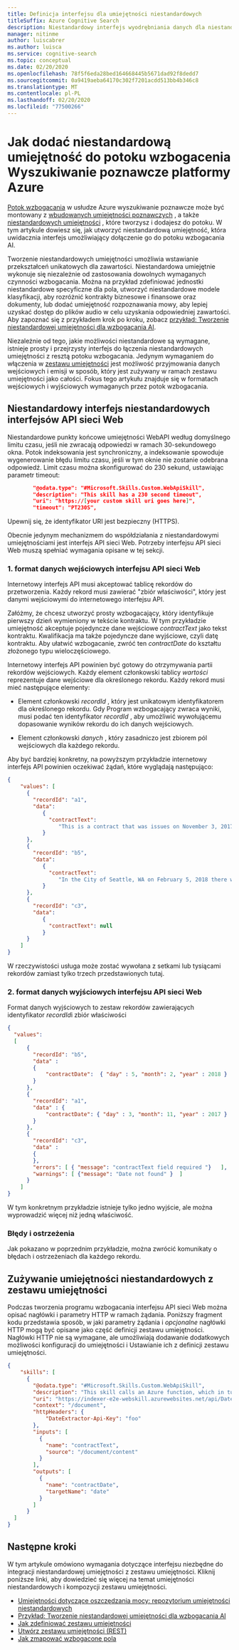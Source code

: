 ```yaml
---
title: Definicja interfejsu dla umiejętności niestandardowych
titleSuffix: Azure Cognitive Search
description: Niestandardowy interfejs wyodrębniania danych dla niestandardowej umiejętności interfejsu API sieci Web w potoku wzbogacenia AI na platformie Azure Wyszukiwanie poznawcze.
manager: nitinme
author: luiscabrer
ms.author: luisca
ms.service: cognitive-search
ms.topic: conceptual
ms.date: 02/20/2020
ms.openlocfilehash: 78f5f6eda28bed164668445b5671dad92f8dedd7
ms.sourcegitcommit: 0a9419aeba64170c302f7201acdd513bb4b346c8
ms.translationtype: MT
ms.contentlocale: pl-PL
ms.lasthandoff: 02/20/2020
ms.locfileid: "77500266"
---
```

# <a name="how-to-add-a-custom-skill-to-an-azure-cognitive-search-enrichment-pipeline"></a>Jak dodać niestandardową umiejętność do potoku wzbogacenia Wyszukiwanie poznawcze platformy Azure

[Potok wzbogacania](cognitive-search-concept-intro.md) w usłudze Azure wyszukiwanie poznawcze może być montowany z [wbudowanych umiejętności poznawczych](cognitive-search-predefined-skills.md) , a także [niestandardowych umiejętności](cognitive-search-custom-skill-web-api.md) , które tworzysz i dodajesz do potoku. W tym artykule dowiesz się, jak utworzyć niestandardową umiejętność, która uwidacznia interfejs umożliwiający dołączenie go do potoku wzbogacania AI. 

Tworzenie niestandardowych umiejętności umożliwia wstawianie przekształceń unikatowych dla zawartości. Niestandardowa umiejętnie wykonuje się niezależnie od zastosowania dowolnych wymaganych czynności wzbogacania. Można na przykład zdefiniować jednostki niestandardowe specyficzne dla pola, utworzyć niestandardowe modele klasyfikacji, aby rozróżnić kontrakty biznesowe i finansowe oraz dokumenty, lub dodać umiejętność rozpoznawania mowy, aby lepiej uzyskać dostęp do plików audio w celu uzyskania odpowiedniej zawartości. Aby zapoznać się z przykładem krok po kroku, zobacz [przykład: Tworzenie niestandardowej umiejętności dla wzbogacania AI](cognitive-search-create-custom-skill-example.md).

 Niezależnie od tego, jakie możliwości niestandardowe są wymagane, istnieje prosty i przejrzysty interfejs do łączenia niestandardowych umiejętności z resztą potoku wzbogacania. Jedynym wymaganiem do włączenia w [zestawu umiejętności](cognitive-search-defining-skillset.md) jest możliwość przyjmowania danych wejściowych i emisji w sposób, który jest zużywany w ramach zestawu umiejętności jako całości. Fokus tego artykułu znajduje się w formatach wejściowych i wyjściowych wymaganych przez potok wzbogacania.

## <a name="web-api-custom-skill-interface"></a>Niestandardowy interfejs niestandardowych interfejsów API sieci Web

Niestandardowe punkty końcowe umiejętności WebAPI według domyślnego limitu czasu, jeśli nie zwracają odpowiedzi w ramach 30-sekundowego okna. Potok indeksowania jest synchroniczny, a indeksowanie spowoduje wygenerowanie błędu limitu czasu, jeśli w tym oknie nie zostanie odebrana odpowiedź.  Limit czasu można skonfigurować do 230 sekund, ustawiając parametr timeout:

```json
        "@odata.type": "#Microsoft.Skills.Custom.WebApiSkill",
        "description": "This skill has a 230 second timeout",
        "uri": "https://[your custom skill uri goes here]",
        "timeout": "PT230S",
```

Upewnij się, że identyfikator URI jest bezpieczny (HTTPS).

Obecnie jedynym mechanizmem do współdziałania z niestandardowymi umiejętnościami jest interfejs API sieci Web. Potrzeby interfejsu API sieci Web muszą spełniać wymagania opisane w tej sekcji.

### <a name="1--web-api-input-format"></a>1. format danych wejściowych interfejsu API sieci Web

Internetowy interfejs API musi akceptować tablicę rekordów do przetworzenia. Każdy rekord musi zawierać "zbiór właściwości", który jest danymi wejściowymi do internetowego interfejsu API. 

Załóżmy, że chcesz utworzyć prosty wzbogacający, który identyfikuje pierwszy dzień wymieniony w tekście kontraktu. W tym przykładzie umiejętność akceptuje pojedyncze dane wejściowe *contractText* jako tekst kontraktu. Kwalifikacja ma także pojedyncze dane wyjściowe, czyli datę kontraktu. Aby ułatwić wzbogacanie, zwróć ten *contractDate* do kształtu złożonego typu wieloczęściowego.

Internetowy interfejs API powinien być gotowy do otrzymywania partii rekordów wejściowych. Każdy element członkowski tablicy *wartości* reprezentuje dane wejściowe dla określonego rekordu. Każdy rekord musi mieć następujące elementy:

+ Element członkowski *recordId* , który jest unikatowym identyfikatorem dla określonego rekordu. Gdy Program wzbogacający zwraca wyniki, musi podać ten identyfikator *recordId* , aby umożliwić wywołującemu dopasowanie wyników rekordu do ich danych wejściowych.

+ Element członkowski *danych* , który zasadniczo jest zbiorem pól wejściowych dla każdego rekordu.

Aby być bardziej konkretny, na powyższym przykładzie internetowy interfejs API powinien oczekiwać żądań, które wyglądają następująco:

```json
{
    "values": [
      {
        "recordId": "a1",
        "data":
           {
             "contractText": 
                "This is a contract that was issues on November 3, 2017 and that involves... "
           }
      },
      {
        "recordId": "b5",
        "data":
           {
             "contractText": 
                "In the City of Seattle, WA on February 5, 2018 there was a decision made..."
           }
      },
      {
        "recordId": "c3",
        "data":
           {
             "contractText": null
           }
      }
    ]
}
```
W rzeczywistości usługa może zostać wywołana z setkami lub tysiącami rekordów zamiast tylko trzech przedstawionych tutaj.

### <a name="2-web-api-output-format"></a>2. format danych wyjściowych interfejsu API sieci Web

Format danych wyjściowych to zestaw rekordów zawierających identyfikator *recordId*i zbiór właściwości 

```json
{
  "values": 
  [
      {
        "recordId": "b5",
        "data" : 
        {
            "contractDate":  { "day" : 5, "month": 2, "year" : 2018 }
        }
      },
      {
        "recordId": "a1",
        "data" : {
            "contractDate": { "day" : 3, "month": 11, "year" : 2017 }                    
        }
      },
      {
        "recordId": "c3",
        "data" : 
        {
        },
        "errors": [ { "message": "contractText field required "}   ],  
        "warnings": [ {"message": "Date not found" }  ]
      }
    ]
}
```

W tym konkretnym przykładzie istnieje tylko jedno wyjście, ale można wyprowadzić więcej niż jedną właściwość. 

### <a name="errors-and-warning"></a>Błędy i ostrzeżenia

Jak pokazano w poprzednim przykładzie, można zwrócić komunikaty o błędach i ostrzeżeniach dla każdego rekordu.

## <a name="consuming-custom-skills-from-skillset"></a>Zużywanie umiejętności niestandardowych z zestawu umiejętności

Podczas tworzenia programu wzbogacania interfejsu API sieci Web można opisać nagłówki i parametry HTTP w ramach żądania. Poniższy fragment kodu przedstawia sposób, w jaki parametry żądania i *opcjonalne* nagłówki HTTP mogą być opisane jako część definicji zestawu umiejętności. Nagłówki HTTP nie są wymagane, ale umożliwiają dodawanie dodatkowych możliwości konfiguracji do umiejętności i Ustawianie ich z definicji zestawu umiejętności.

```json
{
    "skills": [
      {
        "@odata.type": "#Microsoft.Skills.Custom.WebApiSkill",
        "description": "This skill calls an Azure function, which in turn calls TA sentiment",
        "uri": "https://indexer-e2e-webskill.azurewebsites.net/api/DateExtractor?language=en",
        "context": "/document",
        "httpHeaders": {
            "DateExtractor-Api-Key": "foo"
        },
        "inputs": [
          {
            "name": "contractText",
            "source": "/document/content"
          }
        ],
        "outputs": [
          {
            "name": "contractDate",
            "targetName": "date"
          }
        ]
      }
  ]
}
```

## <a name="next-steps"></a>Następne kroki

W tym artykule omówiono wymagania dotyczące interfejsu niezbędne do integracji niestandardowej umiejętności z zestawu umiejętności. Kliknij poniższe linki, aby dowiedzieć się więcej na temat umiejętności niestandardowych i kompozycji zestawu umiejętności.

+ [Umiejętności dotyczące oszczędzania mocy: repozytorium umiejętności niestandardowych](https://github.com/Azure-Samples/azure-search-power-skills)
+ [Przykład: Tworzenie niestandardowej umiejętności dla wzbogacania AI](cognitive-search-create-custom-skill-example.md)
+ [Jak zdefiniować zestawu umiejętności](cognitive-search-defining-skillset.md)
+ [Utwórz zestawu umiejętności (REST)](https://docs.microsoft.com/rest/api/searchservice/create-skillset)
+ [Jak zmapować wzbogacone pola](cognitive-search-output-field-mapping.md)
